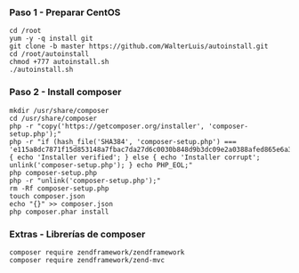 ### Paso 1 - Preparar CentOS

    cd /root
    yum -y -q install git
    git clone -b master https://github.com/WalterLuis/autoinstall.git
    cd /root/autoinstall
    chmod +777 autoinstall.sh
    ./autoinstall.sh
    

### Paso 2 - Install composer
    mkdir /usr/share/composer
    cd /usr/share/composer
    php -r "copy('https://getcomposer.org/installer', 'composer-setup.php');"
    php -r "if (hash_file('SHA384', 'composer-setup.php') === 'e115a8dc7871f15d853148a7fbac7da27d6c0030b848d9b3dc09e2a0388afed865e6a3d6b3c0fad45c48e2b5fc1196ae') { echo 'Installer verified'; } else { echo 'Installer corrupt'; unlink('composer-setup.php'); } echo PHP_EOL;"
    php composer-setup.php
    php -r "unlink('composer-setup.php');"
    rm -Rf composer-setup.php
    touch composer.json
    echo "{}" >> composer.json
    php composer.phar install
    
### Extras - Librerías de composer
    composer require zendframework/zendframework
    composer require zendframework/zend-mvc
    
    
